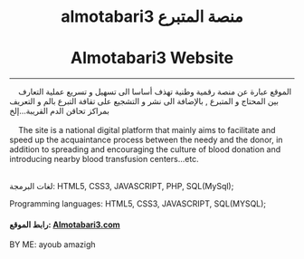 <center><h1> almotabari3 منصة المتبرع </h1></center>
<center><h1> Almotabari3 Website </h1></center>
<hr />

<div>&nbsp;&nbsp;&nbsp;&nbsp;الموقع عبارة عن منصة رقمية وطنية تهذف أساسا الى تسهيل و تسريع عملية التعارف بين المحتاج و المتبرع , بالإضافة الى نشر و التشجيع على تقافة التبرع بالم و التعريف بمراكز تحاقن الدم القريبة...إلخ</div>
<br>

<div>&nbsp;&nbsp;&nbsp;&nbsp;The site is a national digital platform that mainly aims to facilitate and speed up the acquaintance process between the needy and the donor, in addition to spreading and encouraging the culture of blood donation and introducing nearby blood transfusion centers...etc.</div>
<br>

 لغات البرمجة: HTML5, CSS3, JAVASCRIPT, PHP, SQL(MySql);
 
 Programming languages: HTML5, CSS3, JAVASCRIPT, SQL(MYSQL);
 
<div><h4>رابط الموقع: <a href='http://almotabari3.rf.gd/' >Almotabari3.com</a></div>

BY ME: ayoub amazigh
